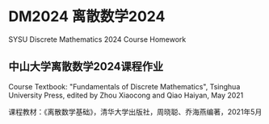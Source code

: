 # DM2024 离散数学2024 
SYSU Discrete Mathematics 2024 Course Homework

中山大学离散数学2024课程作业
---
Course Textbook: "Fundamentals of Discrete Mathematics", Tsinghua University Press, edited by Zhou Xiaocong and Qiao Haiyan, May 2021  

课程教材：《离散数学基础》，清华大学出版社，周晓聪、乔海燕编著，2021年5月
